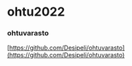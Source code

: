 # ohtu2022

### ohtuvarasto

[https://github.com/Desipeli/ohtuvarasto](https://github.com/Desipeli/ohtuvarasto)
